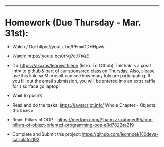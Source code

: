 ***
# Homework (Due Thursday - Mar. 31st):

- Watch / Do: https://youtu. be/PFmuCDHHpwk
- Watch: https://youtu.be/0fKg7e37bQE​
- Do: https://aka.ms/learnwithleon (Intro. To Github)
  This link is a great intro to github & part of our sponsored class on Thursday. Also, please use this link, so Microsoft can see how many folx are participating. If you fill out the email submission, you will be entered into an extra raffle for a surface go laptop! 


- Want to push?:
- Read and do the tasks: https://javascript.info/ Whole Chapter - Objects: the basics 
- Read: Pillars of OOP - https://medium.com/@hamzzza.ahmed95/four-pillars-of-object-oriented-programming-oop-e8d7822aa219
- Complete and Submit this project: https://github.com/leonnoel/100devs-calculator192



